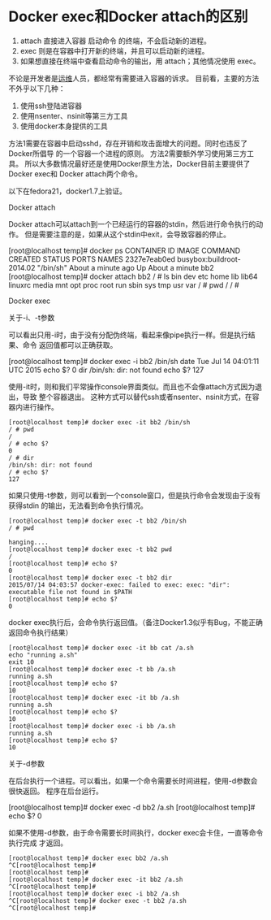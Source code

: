 # Docker exec和Docker attach的区别

1. attach 直接进入容器 启动命令 的终端，不会启动新的进程。
2. exec 则是在容器中打开新的终端，并且可以启动新的进程。
3. 如果想直接在终端中查看启动命令的输出，用 attach；其他情况使用 exec。



不论是开发者是[运维](https://www.baidu.com/s?wd=运维&tn=SE_PcZhidaonwhc_ngpagmjz&rsv_dl=gh_pc_zhidao)人员，都经常有需要进入容器的诉求。
目前看，主要的方法不外乎以下几种：

1. 使用ssh登陆进容器
2. 使用nsenter、nsinit等第三方工具
3. 使用docker本身提供的工具

方法1需要在容器中启动sshd，存在开销和攻击面增大的问题。同时也违反了Docker所倡导
的一个容器一个进程的原则。
方法2需要额外学习使用第三方工具。
所以大多数情况最好还是使用Docker原生方法，Docker目前主要提供了Docker exec和
Docker attach两个命令。

以下在fedora21，docker1.7上验证。

Docker attach

Docker attach可以attach到一个已经运行的容器的stdin，然后进行命令执行的动作。
但是需要注意的是，如果从这个stdin中exit，会导致容器的停止。

[root@localhost temp]# docker ps
CONTAINER ID IMAGE COMMAND CREATED STATUS PORTS NAMES
2327e7eab0ed busybox:buildroot-2014.02 "/bin/sh" About a minute ago Up About a minute bb2
[root@localhost temp]# docker attach bb2
/ # ls
bin dev etc home lib lib64 linuxrc media mnt opt proc root run sbin sys tmp usr var
/ # pwd
/
/ #

Docker exec

关于-i、-t参数

可以看出只用-i时，由于没有分配伪终端，看起来像pipe执行一样。但是执行结果、命令
返回值都可以正确获取。

[root@localhost temp]# docker exec -i bb2 /bin/sh
date
Tue Jul 14 04:01:11 UTC 2015
echo $?
0
dir
/bin/sh: dir: not found
echo $?
127

使用-it时，则和我们平常操作console界面类似。而且也不会像attach方式因为退出，导致
整个容器退出。
这种方式可以替代ssh或者nsenter、nsinit方式，在容器内进行操作。

```
[root@localhost temp]# docker exec -it bb2 /bin/sh
/ # pwd
/
/ # echo $?
0
/ # dir
/bin/sh: dir: not found
/ # echo $?
127
```



如果只使用-t参数，则可以看到一个console窗口，但是执行命令会发现由于没有获得stdin
的输出，无法看到命令执行情况。

```
[root@localhost temp]# docker exec -t bb2 /bin/sh
/ # pwd

hanging....
[root@localhost temp]# docker exec -t bb2 pwd
/
[root@localhost temp]# echo $?
0
[root@localhost temp]# docker exec -t bb2 dir
2015/07/14 04:03:57 docker-exec: failed to exec: exec: "dir": executable file not found in $PATH
[root@localhost temp]# echo $?
0
```



docker exec执行后，会命令执行返回值。（备注Docker1.3似乎有Bug，不能正确返回命令执行结果）

```
[root@localhost temp]# docker exec -it bb cat /a.sh
echo "running a.sh"
exit 10
[root@localhost temp]# docker exec -t bb /a.sh
running a.sh
[root@localhost temp]# echo $?
10
[root@localhost temp]# docker exec -it bb /a.sh
running a.sh
[root@localhost temp]# echo $?
10
[root@localhost temp]# docker exec -i bb /a.sh
running a.sh
[root@localhost temp]# echo $?
10
```



关于-d参数

在后台执行一个进程。可以看出，如果一个命令需要长时间进程，使用-d参数会很快返回。
程序在后台运行。

[root@localhost temp]# docker exec -d bb2 /a.sh
[root@localhost temp]# echo $?
0

如果不使用-d参数，由于命令需要长时间执行，docker exec会卡住，一直等命令执行完成
才返回。

```
[root@localhost temp]# docker exec bb2 /a.sh
^C[root@localhost temp]#
[root@localhost temp]#
[root@localhost temp]# docker exec -it bb2 /a.sh
^C[root@localhost temp]#
[root@localhost temp]# docker exec -i bb2 /a.sh
^C[root@localhost temp]# docker exec -t bb2 /a.sh
^C[root@localhost temp]#
```


